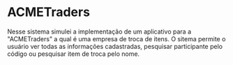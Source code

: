 # ACMETraders
Nesse sistema simulei a implementação de um aplicativo para a "ACMETraders" a qual é uma empresa de troca de itens.
O sitema permite o usuário ver todas as informações cadastradas, pesquisar participante pelo código ou pesquisar item de troca pelo nome.
